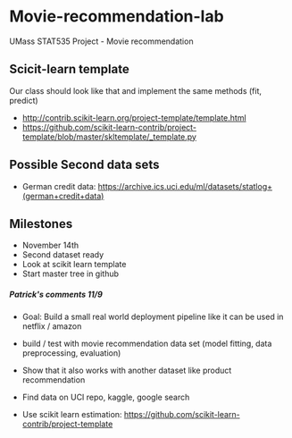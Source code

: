 # Movie-recommendation-lab
UMass STAT535 Project - Movie recommendation

## Scicit-learn template
Our class should look like that and implement the same methods (fit, predict)

- http://contrib.scikit-learn.org/project-template/template.html
- https://github.com/scikit-learn-contrib/project-template/blob/master/skltemplate/_template.py

## Possible Second data sets
- German credit data: https://archive.ics.uci.edu/ml/datasets/statlog+(german+credit+data)

## Milestones
- November 14th
 - Second dataset ready
 - Look at scikit learn template
 - Start master tree in github


##### Patrick's comments 11/9

- Goal: Build a small real world deployment pipeline like it can be used in netflix / amazon 
- build / test with movie recommendation data set (model fitting, data preprocessing, evaluation)
- Show that it also works with another dataset like product recommendation
 - Find data on UCI repo, kaggle, google search 

- Use scikit learn estimation: https://github.com/scikit-learn-contrib/project-template



